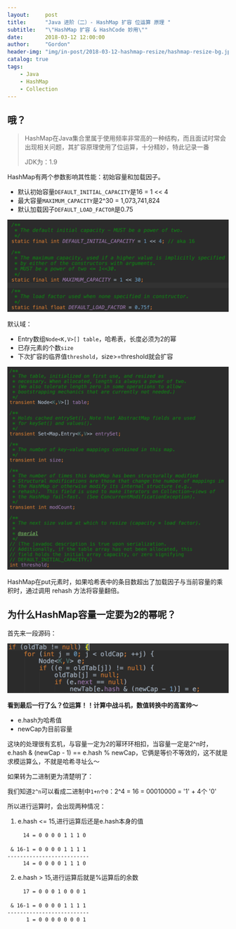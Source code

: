 ```yaml
---
layout:     post
title:      "Java 进阶（二）- HashMap 扩容 位运算 原理 "
subtitle:   "\"HashMap 扩容 & HashCode 妙用\""
date:       2018-03-12 12:00:00
author:     "Gordon"
header-img: "img/in-post/2018-03-12-hashmap-resize/hashmap-resize-bg.jpg"
catalog: true
tags:
    - Java
    - HashMap
    - Collection
---
```


## 哦？

> HashMap在Java集合里属于使用频率非常高的一种结构，而且面试时常会出现相关问题，其扩容原理使用了位运算，十分精妙，特此记录一番
> 
> JDK为：1.9

HashMap有两个参数影响其性能：初始容量和加载因子。
* 默认初始容量`DEFAULT_INITIAL_CAPACITY`是16 = 1 << 4
* 最大容量`MAXIMUM_CAPACITY`是2^30 = 1,073,741,824
* 默认加载因子`DEFAULT_LOAD_FACTOR`是0.75

![](/img/in-post/2018-03-12-hashmap-resize/hashmap-cap.png)

默认域：
* Entry数组`Node<K,V>[] table`，哈希表，长度必须为2的幂  
* 已存元素的个数`size`
* 下次扩容的临界值`threshold`，size>=threshold就会扩容 

![](/img/in-post/2018-03-12-hashmap-resize/hashmap-fields.png)

HashMap在put元素时，如果哈希表中的条目数超出了加载因子与当前容量的乘积时，通过调用 rehash 方法将容量翻倍。

## 为什么HashMap容量一定要为2的幂呢？

首先来一段源码：

![](/img/in-post/2018-03-12-hashmap-resize/hashmap-&.png)

**看到最后一行了么？位运算！！计算中战斗机，数值转换中的高富帅～**

* e.hash为哈希值
* newCap为目前容量

这块的处理很有玄机，与容量一定为2的幂环环相扣，当容量一定是2^n时，e.hash & (newCap - 1) == e.hash % newCap，它俩是等价不等效的，这不就是求模运算么，不就是哈希寻址么～

如果转为二进制更为清楚明了：

我们知道`2^n`可以看成二进制中`1+n个0`：2^4 = 16 = 00010000 =  '1' + 4个 '0'

所以进行运算时，会出现两种情况：

1. e.hash <= 15,进行运算后还是e.hash本身的值

```
     14 = 0 0 0 0 1 1 1 0
    
 & 16-1 = 0 0 0 0 1 1 1 1
--------------------------
     14 = 0 0 0 0 1 1 1 0
```

2. e.hash > 15,进行运算后就是%运算后的余数

```
     17 = 0 0 0 1 0 0 0 1
    
 & 16-1 = 0 0 0 0 1 1 1 1
--------------------------
      1 = 0 0 0 0 0 0 0 1
```
